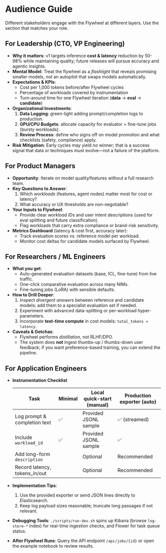 # Audience Guide

Different stakeholders engage with the Flywheel at different layers. Use the section that matches your role.

## For Leadership (CTO, VP Engineering)

- **Why it matters**: v1 targets inference **cost & latency** reduction by 50-98% while maintaining quality; future releases will pursue accuracy and agentic insights.
- **Mental Model**: Treat the flywheel as a *flashlight* that reveals promising smaller models, not an autopilot that swaps models automatically.
- **Expectations & KPIs**:
  - Cost per 1,000 tokens before/after Flywheel cycles
  - Percentage of workloads covered by instrumentation
  - Turn-around time for one Flywheel iteration (**data** → **eval** → **candidate**)
- **Organizational Investments**:
  1. **Data Logging**: green-light adding prompt/completion logs to production.
  2. **GPU/CPU Budgets**: allocate capacity for evaluator + fine-tune jobs (bursty workloads).
  3. **Review Process**: define who signs off on model promotion and what checklists (safety, compliance) apply.
- **Risk Mitigation**: Early cycles may yield *no* winner; that is a success signal that data or techniques must evolve—not a failure of the platform.

## For Product Managers

- **Opportunity**: Iterate on model quality/features without a full research team.
- **Key Questions to Answer**:
  1. Which *workloads* (features, agent nodes) matter most for cost or latency?
  2. What accuracy or UX thresholds are non-negotiable?
- **Your Inputs to Flywheel**:
  - Provide clear *workload IDs* and user intent descriptions (used for eval splitting and future classification).
  - Flag workloads that carry extra compliance or brand-risk sensitivity.
- **Metrics Dashboard** (latency & cost first, accuracy later):
  - Track evaluation scores vs. reference model per workload.
  - Monitor cost deltas for candidate models surfaced by Flywheel.

## For Researchers / ML Engineers

- **What you get**:
  - Auto-generated evaluation datasets (base, ICL, fine-tune) from live traffic.
  - One-click comparative evaluation across many NIMs.
  - Fine-tuning jobs (LoRA) with sensible defaults.
- **How to Drill Deeper**:
  1. Inspect *divergent answers* between reference and candidate models; add them to a specialist evaluation set if needed.
  2. Experiment with advanced data-splitting or per-workload hyper-parameters.
  3. Incorporate **test-time compute** in cost models: `total_tokens × latency`.
- **Caveats & Gotchas**:
  - Flywheel performs *distillation*, not RLHF/DPO.
  - The system does **not** ingest thumbs-up / thumbs-down user feedback; if you want preference-based training, you can extend the pipeline.

## For Application Engineers

- **Instrumentation Checklist**

  | Task | Minimal | Local quick-start (manual) | Production exporter (auto) |
  |------|---------|---------------------------|----------------------------|
  | Log prompt & completion text | ✅ | Provided JSONL sample | ✅ (streamed) |
  | Include `workload_id` | ✅ | Provided JSONL sample | ✅ |
  | Add long-form `description` |  | Optional | Recommended |
  | Record latency, tokens_in/out |  | Optional | Recommended |

- **Implementation Tips**:
  1. Use the provided exporter or send JSON lines directly to Elasticsearch.
  2. Keep log payload sizes reasonable; truncate long passages if not relevant.
- **Debugging Tools**: `./scripts/run-dev.sh` spins up Kibana (browse `log-store-*` index) for real-time ingestion checks, and Flower for task queue status.
- **After Flywheel Runs**: Query the API endpoint `/api/jobs/{id}` or open the example notebook to review results.
